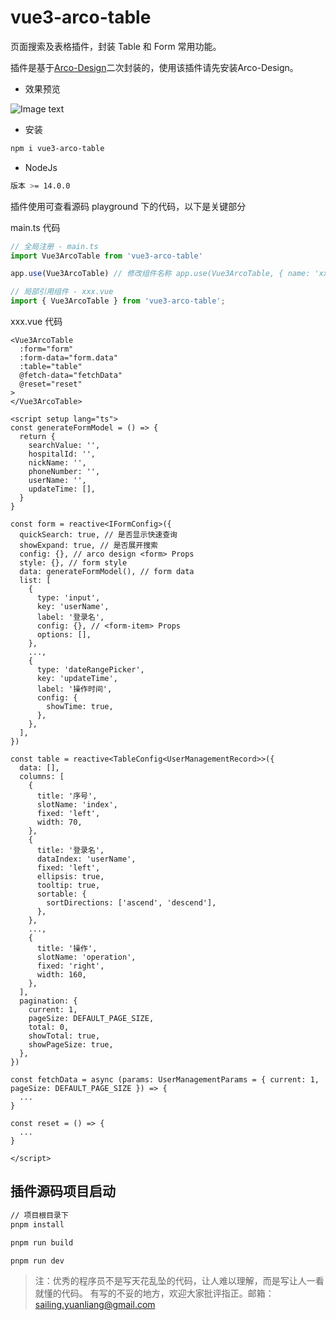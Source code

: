 # vue3-arco-table

页面搜索及表格插件，封装 Table 和 Form 常用功能。

插件是基于[Arco-Design](https://arco.design/vue/docs/start)二次封装的，使用该插件请先安装Arco-Design。

- 效果预览

![Image text](https://photo.qihaikj.com/example-img.png)

- 安装

```bash
npm i vue3-arco-table
```

- NodeJs

```bash
版本 >= 14.0.0
```

插件使用可查看源码 playground 下的代码，以下是关键部分

main.ts 代码

``` ts
// 全局注册 - main.ts
import Vue3ArcoTable from 'vue3-arco-table'

app.use(Vue3ArcoTable) // 修改组件名称 app.use(Vue3ArcoTable, { name: 'xxx'})

// 局部引用组件 - xxx.vue
import { Vue3ArcoTable } from 'vue3-arco-table';

```

xxx.vue 代码

``` vue
<Vue3ArcoTable
  :form="form"
  :form-data="form.data"
  :table="table"
  @fetch-data="fetchData"
  @reset="reset"
>
</Vue3ArcoTable>

<script setup lang="ts">
const generateFormModel = () => {
  return {
    searchValue: '',
    hospitalId: '',
    nickName: '',
    phoneNumber: '',
    userName: '',
    updateTime: [],
  }
}

const form = reactive<IFormConfig>({
  quickSearch: true, // 是否显示快速查询
  showExpand: true, // 是否展开搜索
  config: {}, // arco design <form> Props
  style: {}, // form style
  data: generateFormModel(), // form data
  list: [
    {
      type: 'input',
      key: 'userName',
      label: '登录名',
      config: {}, // <form-item> Props
      options: [],
    },
    ...,
    {
      type: 'dateRangePicker',
      key: 'updateTime',
      label: '操作时间',
      config: {
        showTime: true,
      },
    },
  ],
})

const table = reactive<TableConfig<UserManagementRecord>>({
  data: [],
  columns: [
    {
      title: '序号',
      slotName: 'index',
      fixed: 'left',
      width: 70,
    },
    {
      title: '登录名',
      dataIndex: 'userName',
      fixed: 'left',
      ellipsis: true,
      tooltip: true,
      sortable: {
        sortDirections: ['ascend', 'descend'],
      },
    },
    ...,
    {
      title: '操作',
      slotName: 'operation',
      fixed: 'right',
      width: 160,
    },
  ],
  pagination: {
    current: 1,
    pageSize: DEFAULT_PAGE_SIZE,
    total: 0,
    showTotal: true,
    showPageSize: true,
  },
})

const fetchData = async (params: UserManagementParams = { current: 1, pageSize: DEFAULT_PAGE_SIZE }) => {
  ...
}

const reset = () => {
  ...
}

</script>

```

## 插件源码项目启动

```bash
// 项目根目录下
pnpm install

pnpm run build

pnpm run dev
```

>
>注：优秀的程序员不是写天花乱坠的代码，让人难以理解，而是写让人一看就懂的代码。
>有写的不妥的地方，欢迎大家批评指正。邮箱：sailing.yuanliang@gmail.com